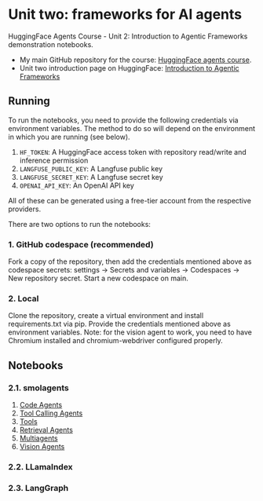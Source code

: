 # Unit two: frameworks for AI agents

HuggingFace Agents Course - Unit 2: Introduction to Agentic Frameworks demonstration notebooks.

- My main GitHub repository for the course: [HuggingFace agents course](https://github.com/gperdrizet/hf-agents-course).
- Unit two introduction page on HuggingFace: [Introduction to Agentic Frameworks](https://huggingface.co/learn/agents-course/unit2/introduction)

## Running

To run the notebooks, you need to provide the following credentials via environment variables. The method to do so will depend on the environment in which you are running (see below).

1. `HF_TOKEN`: A HuggingFace access token with repository read/write and inference permission
2. `LANGFUSE_PUBLIC_KEY`: A Langfuse public key
3. `LANGFUSE_SECRET_KEY`: A Langfuse secret key
4. `OPENAI_API_KEY`: An OpenAI API key

All of these can be generated using a free-tier account from the respective providers.

There are two options to run the notebooks:

### 1. GitHub codespace (recommended)

Fork a copy of the repository, then add the credentials mentioned above as codespace secrets: settings → Secrets and variables → Codespaces → New repository secret. Start a new codespace on main.

### 2. Local

Clone the repository, create a virtual environment and install requirements.txt via pip. Provide the credentials mentioned above as environment variables. Note: for the vision agent to work, you need to have Chromium installed and chromium-webdriver configured properly.

## Notebooks

### 2.1. smolagents

1. [Code Agents](https://github.com/gperdrizet/unit-two-frameworks/blob/main/2.1-smolagents/code_agents.ipynb)
2. [Tool Calling Agents](https://github.com/gperdrizet/unit-two-frameworks/blob/main/2.1-smolagents/tool_calling_agents.ipynb)
3. [Tools](https://github.com/gperdrizet/unit-two-frameworks/blob/main/2.1-smolagents/tools.ipynb)
4. [Retrieval Agents](https://github.com/gperdrizet/unit-two-frameworks/blob/main/2.1-smolagents/retrieval_agents.ipynb)
5. [Multiagents](https://github.com/gperdrizet/unit-two-frameworks/blob/main/2.1-smolagents/multiagent_notebook.ipynb)
6. [Vision Agents](https://github.com/gperdrizet/unit-two-frameworks/blob/main/2.1-smolagents/vision_agents.ipynb)

### 2.2. LLamaIndex

### 2.3. LangGraph
